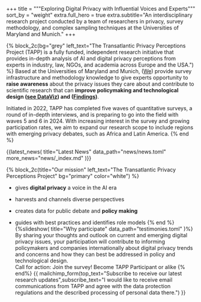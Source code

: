 +++
title = """Exploring <span class="block md:inline"> Digital Privacy <span class="block md:inline"><span class='test' data-words='Challenges,Attitudes,Perceptions,Trends,Issues' data-shuffle='true'></span>
with Influential <span class="block md:inline">Voices and <span class="block md:inline">Experts"""
sort_by = "weight"
extra.full_hero = true
extra.subtitle="An interdisciplinary research project conducted by a team of researchers in privacy, survey methodology, and complex sampling techniques at the Universities of Maryland and Munich."
+++

{% block_2c(bg="grey" left_text="The Transatlantic Privacy Perceptions Project (TAPP) is a fully funded, independent research initiative that provides in-depth analysis of AI and digital privacy perceptions from experts in industry, law, NGOs, and academia across Europe and the USA.") %}
Based at the Universities of Maryland and Munich, ([We](@/people/index.md)) provide survey infrastructure and methodology knowledge to give  experts opportunity to __raise awareness__ about the privacy issues they care about and contribute to scientific research that can __improve policymaking and technological design ([see DataViz](@/results/index.md)) and ([Findings](@/findings/index.md))__.    

Initiated in 2022, TAPP has completed five waves of quantitative surveys, a round of in-depth interviews, and is preparing to go into the field with waves 5 and 6 in 2024. With increasing interest in the survey and growing participation rates, we aim to expand our research scope to include regions with emerging privacy debates, such as Africa and Latin America. 
{% end %}

{{latest_news(
title="Latest News"
   data_path="news/news.toml"
    more_news="news/_index.md"
)}}

{% block_2c(title="Our mission" left_text="The Transatlantic Privacy Perceptions Project" bg="primary" color="white") %}
- gives **digital privacy** a voice in the AI era
 
- harvests and channels diverse perspectives

- creates data for public debate and __policy making__

- guides with best practices and identifies role models
{% end %}
{%slideshow(
title="Why participate"
   data_path="testimonies.toml"
)%}
By sharing your thoughts and outlook on current and emerging digital privacy issues, your participation will contribute to informing policymakers and companies internationally about digital privacy trends and concerns and how they can best be addressed in policy and technological design.\
Call for action: Join the survey! Become TAPP Participant or alike
{% end%}
{{ 
mailchimp_form(top_text="Subscribe to receive our latest research updates",subscribe_text="I would like to receive email communications from TAPP and agree with the data protection regulations and the described processing of personal data there.")
}}
